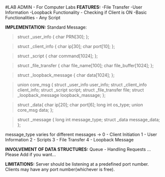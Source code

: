 #LAB ADMIN - For Computer Labs
**FEATURES:**
-File Transfer
-User Information
-Loopback Functionality - Checking if Client is ON
-Basic Functionalities - Any Script

**IMPLEMENTATION:**
Standard Message:
>struct  _user_info {
>	char PRN[30];
>};

>struct _client_info {
>	char ip[30];
>	char port[10];
>};

>struct _script {
>	char command[1024];
>};

>struct _file_transfer {
>	char file_name[100];
>	char file_buffer[1024];
>};

>struct _loopback_message {
>	char data[1024];
>};

>union core_msg {
>	struct _user_info user_info;
>	struct _client_info client_info;
>	struct _script script;
>	struct _file_transfer file;
>	struct _loopback_message loopback_massage;
>};

>struct _data{
>	char ip[20];
>	char port[6];
>	long int os_type;
>	union core_msg data;
>};

>struct _message {
>	long int message_type;
>	struct _data message_data;
>};

message_type varies for different messages ->
0 - Client Initiation
1 - User Information
2 - Scripts
3 - File Transfer
4 - Loopback Message

**INVOLVEMENT OF DATA STRUCTURES:**
Queue  - Handling Requests
… Please Add if you want…

**LIMITATIONS:**
Server should be listening at a predefined port number.
Clients may have any port number(whichever is free).
